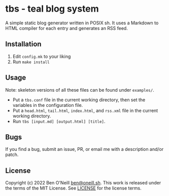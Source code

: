 # tbs - teal blog system

A simple static blog generator written in POSIX sh. It uses a Markdown
to HTML compiler for each entry and generates an RSS feed.

## Installation

1. Edit `config.mk` to your liking
1. Run `make install`

## Usage

Note: skeleton versions of all these files can be found under `examples/`.

* Put a `tbs.conf` file in the current working directory, then set the
  variables in the configuration file.
* Put a `head.html`, `tail.html`, `index.html`, and `rss.xml` file in
  the current working directory.
* Run `tbs [input.md] [output.html] [title]`.

## Bugs

If you find a bug, submit an issue, PR, or email me with a description and/or patch.

## License

Copyright (c) 2022 Ben O'Neill <ben@oneill.sh>. This work is released under the
terms of the MIT License. See [LICENSE](LICENSE) for the license terms.
